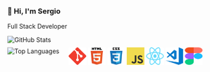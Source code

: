 ### 👋 Hi, I'm Sergio 
Full Stack Developer

<div>
  <img align="left" alt="GitHub Stats" src="https://github-readme-stats.vercel.app/api?username=KaratSergio&show_icons=true&theme=react">
</div>


<div>
<div>
  <img align="left" alt="Top Languages" src="https://github-readme-stats.vercel.app/api/top-langs/?username=KaratSergio&layout=compact&theme=react">
</div>
<div align="center" style="margin: 40px;">
    <img src="./assets/git-logo.svg" alt="git" width="40" height="40"/>
    <img src="./assets/html5-logo.svg" alt="html5" width="40" height="40"/>
    <img src="./assets/css3-logo.svg" alt="css3" width="40" height="40"/>
    <img src="./assets/js-logo.png" alt="javascript" width="40" height="40"/>
    <img src="./assets/react-icon.svg" alt="vscode" width="40" height="40"/>
    <img src="./assets/vscode-logo.png" alt="vscode" width="40" height="40"/>
    <img src="./assets/figma-logo.svg" alt="figma" width="40" height="40"/>
</div>
</div>
<p></p>
<div align="center" style="padding: 20px 0;">
